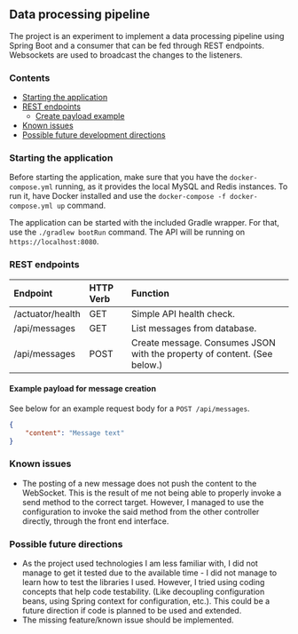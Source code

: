 ## Data processing pipeline
The project is an experiment to implement a data processing pipeline using Spring
Boot and a consumer that can be fed through REST endpoints. Websockets are used
to broadcast the changes to the listeners.

### Contents
 * [Starting the application](#starting-the-application)
 * [REST endpoints](#rest-endpoints)
     * [Create payload example](#example-payload-for-message-creation)
 * [Known issues](#known-issues)
 * [Possible future development directions](#possible-future-directions)
 
### Starting the application
Before starting the application, make sure that you have the `docker-compose.yml`
running, as it provides the local MySQL and Redis instances. To run it, have Docker
installed and use the `docker-compose -f docker-compose.yml up` command.

The application can be started with the included Gradle wrapper. For that, use
the `./gradlew bootRun` command. The API will be running on `https://localhost:8080`.

### REST endpoints
| Endpoint         | HTTP Verb | Function                                                                 |
|:-----------------|:----------|:-------------------------------------------------------------------------|
| /actuator/health | GET       | Simple API health check.                                                 |
| /api/messages    | GET       | List messages from database.                                             |
| /api/messages    | POST      | Create message. Consumes JSON with the property of content. (See below.) |

#### Example payload for message creation
See below for an example request body for a `POST /api/messages`.
```json
{
    "content": "Message text"
}
```

### Known issues
 * The posting of a new message does not push the content to the WebSocket.
 This is the result of me not being able to properly invoke a send method to
 the correct target. However, I managed to use the configuration to invoke
 the said method from the other controller directly, through the front end
 interface.

### Possible future directions
 * As the project used technologies I am less familiar with, I did not manage
 to get it tested due to the available time - I did not manage to learn how to
 test the libraries I used. However, I tried using coding concepts that help
 code testability. (Like decoupling configuration beans, using Spring context
 for configuration, etc.). This could be a future direction if code is planned
 to be used and extended.
 * The missing feature/known issue should be implemented.